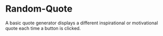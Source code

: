 # Random-Quote
A basic quote generator displays a different inspirational or motivational quote each time a button is clicked.
